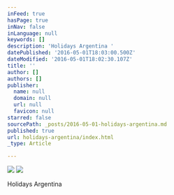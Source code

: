 ```yaml
---
inFeed: true
hasPage: true
inNav: false
inLanguage: null
keywords: []
description: 'Holidays Argentina '
datePublished: '2016-05-01T18:03:00.500Z'
dateModified: '2016-05-01T18:02:30.107Z'
title: ''
author: []
authors: []
publisher:
  name: null
  domain: null
  url: null
  favicon: null
starred: false
sourcePath: _posts/2016-05-01-holidays-argentina.md
published: true
url: holidays-argentina/index.html
_type: Article

---
```

![](https://the-grid-user-content.s3-us-west-2.amazonaws.com/578a36e5-7cf8-4331-99f4-560357c7c990.jpg)
![](https://the-grid-user-content.s3-us-west-2.amazonaws.com/a56c2323-6b59-41b3-b8fb-a4948cd09968.jpg)

Holidays Argentina